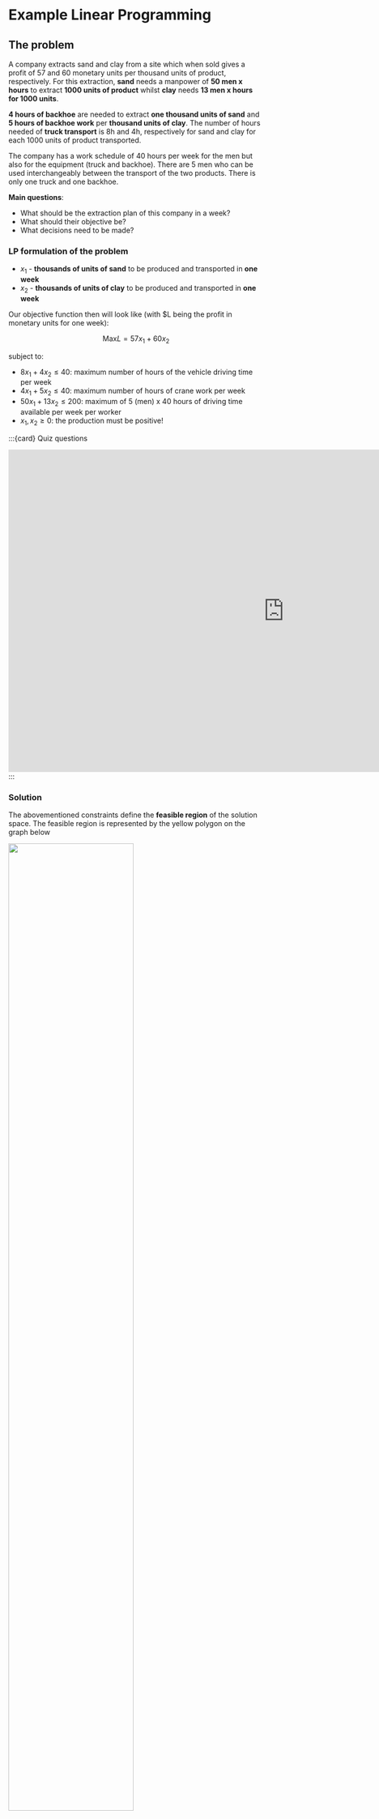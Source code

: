 # Example Linear Programming

## The problem

A company extracts sand and clay from a site which when sold gives a profit of 57 and 60 monetary units per thousand units of product, respectively. For this extraction, **sand** needs a manpower of **50 men x hours** to extract **1000 units of product** whilst **clay** needs **13 men x hours for 1000 units**.

**4 hours of backhoe** are needed to extract **one thousand units of sand** and **5 hours of backhoe work** per **thousand units of clay**. The number of hours needed of **truck transport** is 8h and 4h, respectively for sand and clay for each 1000 units of product transported.

The company has a work schedule of 40 hours per week for the men but also for the equipment (truck and backhoe). There are 5 men who can be used interchangeably between the transport of the two products. There is only one truck and one backhoe.

**Main questions**: 

* What should be the extraction plan of this company in a week?
* What should their objective be?
* What decisions need to be made?

### LP formulation of the problem

* $x_1$ - **thousands of units of sand** to be produced and transported in **one week**
* $x_2$ - **thousands of units of clay** to be produced and transported in **one week**

Our objective function then will look like (with $L being the profit in monetary units for one week):

$$\text{Max} L = 57x_1+60x_2$$

subject to:

* $8x_1+4x_2\leq 40$: maximum number of hours of the vehicle driving time per week
* $4x_1+5x_2\leq 40$: maximum number of hours of crane work per week
* $50x_1+13x_2\leq 200$: maximum of 5 (men) x 40 hours of driving time available per week per worker
* $x_1,x_2\geq 0$: the production must be positive!

:::{card} Quiz questions
<iframe src="https://tudelft.h5p.com/content/1292120485436114287/embed" aria-label="2_3_2_1_Sand_and_clay" width="1088" height="637" frameborder="0" allowfullscreen="allowfullscreen" allow="autoplay *; geolocation *; microphone *; camera *; midi *; encrypted-media *"></iframe><script src="https://tudelft.h5p.com/js/h5p-resizer.js" charset="UTF-8"></script>
:::

### Solution

The abovementioned constraints define the **feasible region** of the solution space. The feasible region is represented by the yellow polygon on the graph below

<div style="display: block; justify-content: space-between;">
  <img src="./figs/output.png" style="width: 70%;">
</div>

The regions at green, blue, and red correspond to the first three constraints defined in the previous subsection, in the same order. The yellow region is a result of the super position of these three regions alongside $x_1\geq 0$ and $x_2\geq 0$. All the points inside and in the border of the yellow region are **solutions** for our problem!

**How can we find the optimal solution now?**

Our solution space, in this case, is a closed polygon, which is always **convex** in LP problems (it is easily seen in the graph represented above that any line connecting two points inside our solution space is always inside the polygon).

```{admonition} Theorem

The set of feasible solutions is a convex set whose extremes (vertices) correspond to feasible basic solutions. If there is, at least, a feasible solution to the problem, then there is a feasible basic solution to the problem.

If the objective function has a finite maximum (minimum) there is at least an optimal solution and that is a feasible basic solution (one of those vertices).

```

We consider as **basic solutions** any of the red vertices of the yellow region, and any other solution that is inside the highlighted yellow region consists of a **non-basic** solution.

To find the optimal solution, we can start now by computing the gradient vector of the objective function whose direction gives us the direction of growth of the objective function, i.e.:

$$\nabla L = \begin{bmatrix}\dfrac{dL}{dx_1}\\\dfrac{dL}{dx_2}\end{bmatrix}=\begin{bmatrix}57\\60\end{bmatrix}$$

<div style="display: block; justify-content: space-between;">
  <img src="./figs/sand_clay.png" style="width: 80%;">
</div>

With this, we just need to find the last point inside the feasible region in the direction of the gradient (maximization) or the first point inside the region (minimization). That point will be one of the vertices (basic solutions), and in this example we get:

$$X=\left(\frac{5}{3},\frac{20}{3}\right)\implies L=485$$

If we calculate the value of the objective function for the remaining vertices we confirm that the one we obtained above consists in the one that maximizes $L$:

* $\mu_1=(0,8)\implies L=480$
* $\mu_2=\left(\frac{35}{12},\frac{25}{6}\right)\implies L = 416.5$
* $\mu_3=(4,0)\implies L=228$
* $\mu_4=(0,0)\implies L=0$

:::{card} Quiz questions
<iframe src="https://tudelft.h5p.com/content/1292121213033110307/embed" aria-label="2_3_2_2_graphical_solution_method" width="1088" height="637" frameborder="0" allowfullscreen="allowfullscreen" allow="autoplay *; geolocation *; microphone *; camera *; midi *; encrypted-media *"></iframe><script src="https://tudelft.h5p.com/js/h5p-resizer.js" charset="UTF-8"></script>
:::

## Supplementary videos

The story is told once again in a videos. The videos below have a one-to-one correspondence with this book

### The sand and clay extraction problem
```{eval-rst}
.. raw:: html

    <iframe width="560" height="315" src="https://www.youtube.com/embed/0bSIL1k_618" title="YouTube video player" frameborder="0" allow="accelerometer; autoplay; clipboard-write; encrypted-media; gyroscope; picture-in-picture" allowfullscreen></iframe>
```

### Solving the sand and clay extraction problem with the graphical solution method
```{eval-rst}
.. raw:: html

    <iframe width="560" height="315" src="https://www.youtube.com/embed/OEApSyGRZPI" title="YouTube video player" frameborder="0" allow="accelerometer; autoplay; clipboard-write; encrypted-media; gyroscope; picture-in-picture" allowfullscreen></iframe>
```